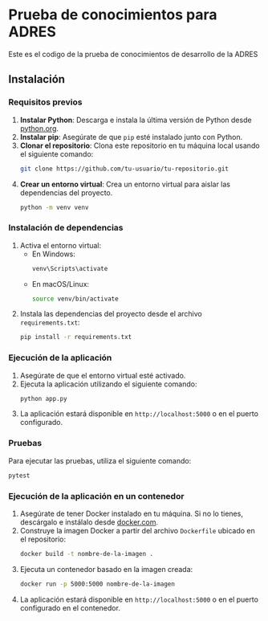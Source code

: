 # Prueba de conocimientos para ADRES

Este es el codigo de la prueba de conocimientos de desarrollo de la ADRES

## Instalación


### Requisitos previos

1. **Instalar Python**: Descarga e instala la última versión de Python desde [python.org](https://www.python.org/).
2. **Instalar pip**: Asegúrate de que `pip` esté instalado junto con Python.
3. **Clonar el repositorio**: Clona este repositorio en tu máquina local usando el siguiente comando:
    ```bash
    git clone https://github.com/tu-usuario/tu-repositorio.git
    ```
4. **Crear un entorno virtual**: Crea un entorno virtual para aislar las dependencias del proyecto.
    ```bash
    python -m venv venv
    ```

### Instalación de dependencias

1. Activa el entorno virtual:
    - En Windows:
      ```bash
      venv\Scripts\activate
      ```
    - En macOS/Linux:
      ```bash
      source venv/bin/activate
      ```
2. Instala las dependencias del proyecto desde el archivo `requirements.txt`:
    ```bash
    pip install -r requirements.txt
    ```

### Ejecución de la aplicación

1. Asegúrate de que el entorno virtual esté activado.
2. Ejecuta la aplicación utilizando el siguiente comando:
    ```bash
    python app.py
    ```
3. La aplicación estará disponible en `http://localhost:5000` o en el puerto configurado.

### Pruebas

Para ejecutar las pruebas, utiliza el siguiente comando:
```bash
pytest
```


### Ejecución de la aplicación en un contenedor

1. Asegúrate de tener Docker instalado en tu máquina. Si no lo tienes, descárgalo e instálalo desde [docker.com](https://www.docker.com/).
2. Construye la imagen Docker a partir del archivo `Dockerfile` ubicado en el repositorio:
    ```bash
    docker build -t nombre-de-la-imagen .
    ```
3. Ejecuta un contenedor basado en la imagen creada:
    ```bash
    docker run -p 5000:5000 nombre-de-la-imagen
    ```
4. La aplicación estará disponible en `http://localhost:5000` o en el puerto configurado en el contenedor.

